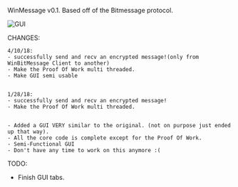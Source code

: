 WinMessage v0.1. Based off of the Bitmessage protocol.


![GUI](https://i.gyazo.com/c8f5b3da1e4b128b1aff69c3a4a5a87b.png "Screen Shot")


CHANGES:

	4/10/18:
	- successfully send and recv an encrypted message!(only from WinBitMessage Client to another)
	- Make the Proof Of Work multi threaded.
	- Make GUI semi usable


	1/28/18:
	- successfully send and recv an encrypted message!
	- Make the Proof Of Work multi threaded.


	- Added a GUI VERY similar to the original. (not on purpose just ended up that way).
	- All the core code is complete except for the Proof Of Work.
	- Semi-Functional GUI
	- Don't have any time to work on this anymore :(



TODO:


- Finish GUI tabs.



